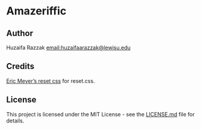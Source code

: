 # Amazeriffic

## Author
Huzaifa Razzak [email:huzaifaarazzak@lewisu.edu](mailto:huzaifaarazzak@lewisu.edu)

## Credits
[Eric Meyer’s reset css](https://meyerweb.com/eric/tools/css/reset/) for reset.css.

## License
This project is licensed under the MIT License - see the [LICENSE.md](LICENSE) file for details.